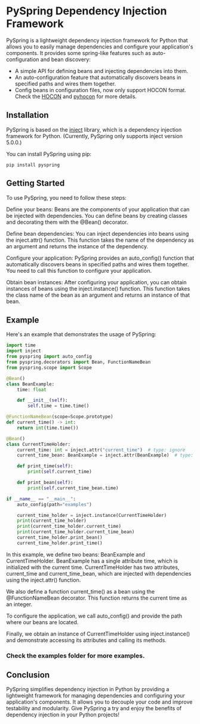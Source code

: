 # PySpring Dependency Injection Framework

PySpring is a lightweight dependency injection framework for Python that allows you to easily manage dependencies and configure your application's components. It provides some spring-like features such as auto-configuration and bean discovery:
- A simple API for defining beans and injecting dependencies into them.
- An auto-configuration feature that automatically discovers beans in specified paths and wires them together.
- Config beans in configuration files, now only support HOCON format. Check the [HOCON](https://github.com/lightbend/config/blob/main/HOCON.md) and [pyhocon](https://github.com/chimpler/pyhocon) for more details.

## Installation

PySpring is based on the [inject](https://pypi.org/project/inject/) library, which is a dependency injection framework for Python. (Currently, PySpring only supports inject version 5.0.0.)

You can install PySpring using pip:

```shell
pip install pyspring
```

## Getting Started
To use PySpring, you need to follow these steps:

Define your beans: Beans are the components of your application that can be injected with dependencies. You can define beans by creating classes and decorating them with the @Bean() decorator.

Define bean dependencies: You can inject dependencies into beans using the inject.attr() function. This function takes the name of the dependency as an argument and returns the instance of the dependency.

Configure your application: PySpring provides an auto_config() function that automatically discovers beans in specified paths and wires them together. You need to call this function to configure your application.

Obtain bean instances: After configuring your application, you can obtain instances of beans using the inject.instance() function. This function takes the class name of the bean as an argument and returns an instance of that bean.

## Example
Here's an example that demonstrates the usage of PySpring:

```python
import time
import inject
from pyspring import auto_config
from pyspring.decorators import Bean, FunctionNameBean
from pyspring.scope import Scope

@Bean()
class BeanExample:
    time: float

    def __init__(self):
        self.time = time.time()

@FunctionNameBean(scope=Scope.prototype)
def current_time() -> int:
    return int(time.time())

@Bean()
class CurrentTimeHolder:
    current_time: int = inject.attr("current_time")  # type: ignore
    current_time_bean: BeanExample = inject.attr(BeanExample)  # type: ignore

    def print_time(self):
        print(self.current_time)

    def print_bean(self):
        print(self.current_time_bean.time)

if __name__ == "__main__":
    auto_config(path="examples")

    current_time_holder = inject.instance(CurrentTimeHolder)
    print(current_time_holder)
    print(current_time_holder.current_time)
    print(current_time_holder.current_time_bean)
    current_time_holder.print_bean()
    current_time_holder.print_time()
```

In this example, we define two beans: BeanExample and CurrentTimeHolder. BeanExample has a single attribute time, which is initialized with the current time. CurrentTimeHolder has two attributes, current_time and current_time_bean, which are injected with dependencies using the inject.attr() function.

We also define a function current_time() as a bean using the @FunctionNameBean decorator. This function returns the current time as an integer.

To configure the application, we call auto_config() and provide the path where our beans are located.

Finally, we obtain an instance of CurrentTimeHolder using inject.instance() and demonstrate accessing its attributes and calling its methods.

### Check the examples folder for more examples.

## Conclusion
PySpring simplifies dependency injection in Python by providing a lightweight framework for managing dependencies and configuring your application's components. It allows you to decouple your code and improve testability and modularity. Give PySpring a try and enjoy the benefits of dependency injection in your Python projects!